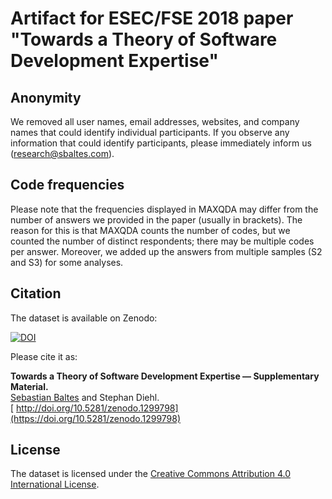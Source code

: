 # Artifact for ESEC/FSE 2018 paper "Towards a Theory of Software Development Expertise"

## Anonymity

We removed all user names, email addresses, websites, and company names that could identify individual participants. If you observe any information that could identify participants, please immediately inform us (research@sbaltes.com).

## Code frequencies

Please note that the frequencies displayed in MAXQDA may differ from the number of answers we provided in the paper (usually in brackets). The reason for this is that MAXQDA counts the number of codes, but we counted the number of distinct respondents; there may be multiple codes per answer. Moreover, we added up the answers from multiple samples (S2 and S3) for some analyses.

## Citation

The dataset is available on Zenodo:

[![DOI](https://zenodo.org/badge/DOI/10.5281/zenodo.1299798.svg)](https://doi.org/10.5281/zenodo.1299798)

Please cite it as:

**Towards a Theory of Software Development Expertise — Supplementary Material.**<br/>
<u>Sebastian Baltes</u> and Stephan Diehl.<br/>
[<i class="fas fa-fw fa-external-link-alt" aria-hidden="true"></i> http://doi.org/10.5281/zenodo.1299798](https://doi.org/10.5281/zenodo.1299798)

## License

The dataset is licensed under the <a rel="license" href="http://creativecommons.org/licenses/by/4.0/">Creative Commons Attribution 4.0 International License</a>.
